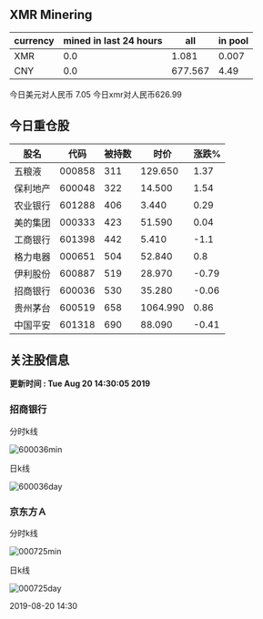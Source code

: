 ## XMR Minering

|currency|mined in last 24 hours|all|in pool|
|---|---|---|---|
|XMR|0.0|1.081|0.007|
|CNY|0.0|677.567|4.49|

今日美元对人民币 7.05	今日xmr对人民币626.99


## 今日重仓股 

|股名|代码|被持数|时价|涨跌%|
|---|---|---|---|---|
|五粮液|000858|311|129.650|1.37|
|保利地产|600048|322|14.500|1.54|
|农业银行|601288|406|3.440|0.29|
|美的集团|000333|423|51.590|0.04|
|工商银行|601398|442|5.410|-1.1|
|格力电器|000651|504|52.840|0.8|
|伊利股份|600887|519|28.970|-0.79|
|招商银行|600036|530|35.280|-0.06|
|贵州茅台|600519|658|1064.990|0.86|
|中国平安|601318|690|88.090|-0.41|

## 关注股信息
**更新时间 : Tue Aug 20 14:30:05 2019**
### 招商银行 
分时k线

![600036min](http://image.sinajs.cn/newchart/min/n/sh600036.gif)

日k线

![600036day](http://image.sinajs.cn/newchart/daily/n/sh600036.gif)

### 京东方Ａ 
分时k线

![000725min](http://image.sinajs.cn/newchart/min/n/sz000725.gif)

日k线

![000725day](http://image.sinajs.cn/newchart/daily/n/sz000725.gif)

2019-08-20 14:30